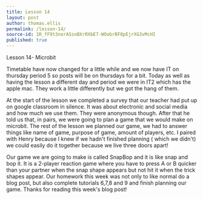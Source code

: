 ```yaml
---
title: Lesson 14
layout: post
author: thomas.ellis
permalink: /lesson-14/
source-id: 1R_fF9t3nerASsoBXrRXbE7-WOobrBF0pEjrXG3vMcHI
published: true
---
```

Lesson 14- Microbit

Timetable have now changed for a little while and we now have IT on thursday period 5 so posts will be on thursdays for a bit. Today as well as having the lesson a different day and period we were in IT2 which has the apple mac. They work a little differently but we got the hang of them.

At the start of the lesson we completed a survey that our teacher had put up on google classroom in silence. It was about electronic and social media and how much we use them. They were anonymous though. After that he told us that, in pairs, we were going to plan a game that we would make on microbit. The rest of the lesson we planned our game, we had to answer things like name of game, purpose of game, amount of players, etc. I paired with Henry because I knew if we hadn't finished planning ( which we didn't) we could easily do it together because we live three doors apart!

Our game we are going to make is called SnapBop and it is like snap and bop it. It is a 2-player reaction game where you have to press A or B quicker than your partner when the snap shape appears but not hit it when the trick shapes appear. Our homework this week was not only to like normal do a blog post, but also complete tutorials 6,7,8 and 9 and finish planning our game. Thanks for reading this week's blog post!

